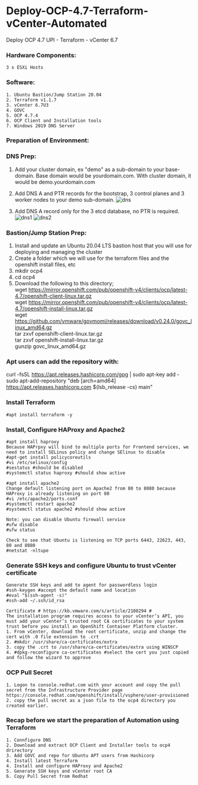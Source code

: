 # Deploy-OCP-4.7-Terraform-vCenter-Automated
Deploy OCP 4.7 UPI - Terraform - vCenter 6.7

### Hardware Components:
    3 x ESXi Hosts

### Software:
    1. Ubuntu Bastion/Jump Station 20.04
    2. Terraform v1.1.7
    3. vCenter 6.7U3
    4. GOVC
    5. OCP 4.7.4
    6. OCP Client and Installation tools
    7. Windows 2019 DNS Server

### Preparation of Environment:

### DNS Prep:
1. Add your cluster domain, ex "demo" as a sub-domain to your base-domain. Base domain would be yourdomain.com. With cluster domain, it would be demo.yourdomain.com

2. Add DNS A and PTR records for the bootstrap, 3 control planes and 3 worker nodes to your demo sub-domain. 
![dns](https://user-images.githubusercontent.com/92060430/159207593-45a59c6f-1419-4825-aee5-432a15b8c37b.JPG)

3. Add DNS A record only for the 3 etcd database, no PTR is required.
![dns1](https://user-images.githubusercontent.com/92060430/159207627-438e6ef0-2a0e-48c2-ac39-eee4daf76d0e.JPG)
![dns2](https://user-images.githubusercontent.com/92060430/159207635-7b25c7df-e7c8-4906-9dff-8be48389c272.JPG)


### Bastion/Jump Station Prep:
1. Install and update an Ubuntu 20.04 LTS bastion host that you will use for deploying and managing the cluster
2. Create a folder which we will use for the terraform files and the openshift install files, etc
3. mkdir ocp4
4. cd ocp4
5. Download the following to this directory;
   \
   wget https://mirror.openshift.com/pub/openshift-v4/clients/ocp/latest-4.7/openshift-client-linux.tar.gz
   \
   wget https://mirror.openshift.com/pub/openshift-v4/clients/ocp/latest-4.7/openshift-install-linux.tar.gz
   \
   wget https://github.com/vmware/govmomi/releases/download/v0.24.0/govc_linux_amd64.gz
   \
   tar zxvf openshift-client-linux.tar.gz
   \
   tar zxvf openshift-install-linux.tar.gz
   \
   gunzip govc_linux_amd64.gz
   
### Apt users can add the repository with:
   
   curl -fsSL https://apt.releases.hashicorp.com/gpg | sudo apt-key add -
   \
   sudo apt-add-repository "deb [arch=amd64] https://apt.releases.hashicorp.com $(lsb_release -cs) main"
   
### Install Terraform
    
    #apt install terraform -y
   
### Install, Configure HAProxy and Apache2
    
    #apt install haproxy
    Because HAPrpxy will bind to multiple ports for Frontend services, we need to install SELinus policy and change SElinux to disable
    #apt-get install policycoreutils
    #vi /etc/selinux/config
    #sestatus #should be disabled
    #systemctl status haproxy #should show active
    
    #apt install apache2
    Change default listening port on Apache2 from 80 to 8080 because HAProxy is already listening on port 80
    #vi /etc/apache2/ports.conf
    #systemctl restart apache2
    #systemctl status apache2 #should show active
    
    Note: you can disable Ubuntu firewall service
    #ufw disable
    #ufw status
    
    Check to see that Ubuntu is listening on TCP ports 6443, 22623, 443, 80 and 8080
    #netstat -nltupe
    
 ### Generate SSH keys and configure Ubuntu to trust vCenter certificate
 
    Generate SSH keys and add to agent for passwordless login
    #ssh-keygen #accept the default name and location
    #eval "$(ssh-agent -s)"
    #ssh-add ~/.ssh/id_rsa
    
    Certificate # https://kb.vmware.com/s/article/2108294 #
    The installation program requires access to your vCenter’s API, you must add your vCenter’s trusted root CA certificates to your system trust before you install an OpenShift Container Platform cluster.
    1. From vCenter, download the root certificate, unzip and change the cert with .0 file extension to .crt
    2. #mkdir /usr/share/ca-certificates/extra
    3. copy the .crt to /usr/share/ca-certificates/extra using WINSCP
    4. #dpkg-reconfigure ca-certificates #select the cert you just copied and follow the wizard to approve
    
 ### OCP Pull Secret
 
    1. Logon to console.redhat.com with your account and copy the pull secret from the Infrastructure Provider page
    https://console.redhat.com/openshift/install/vsphere/user-provisioned
    2. copy the pull secret as a json file to the ocp4 directory you created earlier.
    
 ### Recap before we start the preparation of Automation using Terraform
 
    1. Connfigure DNS
    2. Download and extract OCP Client and Installer tools to ocp4 drirectory
    3. Add GOVC and repo for Ubuntu APT users from Hashicorp
    4. Install latest Terraform
    4. Install and configure HAProxy and Apache2
    5. Generate SSH keys and vCenter root CA
    6. Copy Pull Secret from Redhat
    
    
    
   



